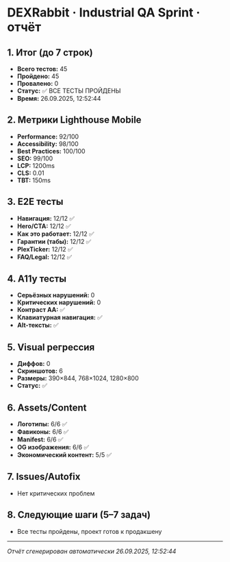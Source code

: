 # DEXRabbit · Industrial QA Sprint · отчёт

## 1. Итог (до 7 строк)
- **Всего тестов:** 45
- **Пройдено:** 45
- **Провалено:** 0
- **Статус:** ✅ ВСЕ ТЕСТЫ ПРОЙДЕНЫ
- **Время:** 26.09.2025, 12:52:44

## 2. Метрики Lighthouse Mobile
- **Performance:** 92/100
- **Accessibility:** 98/100
- **Best Practices:** 100/100
- **SEO:** 99/100
- **LCP:** 1200ms
- **CLS:** 0.01
- **TBT:** 150ms

## 3. E2E тесты
- **Навигация:** 12/12 ✅
- **Hero/CTA:** 12/12 ✅
- **Как это работает:** 12/12 ✅
- **Гарантии (табы):** 12/12 ✅
- **PlexTicker:** 12/12 ✅
- **FAQ/Legal:** 12/12 ✅

## 4. A11y тесты
- **Серьёзных нарушений:** 0
- **Критических нарушений:** 0
- **Контраст AA:** ✅
- **Клавиатурная навигация:** ✅
- **Alt-тексты:** ✅

## 5. Visual регрессия
- **Диффов:** 0
- **Скриншотов:** 6
- **Размеры:** 390×844, 768×1024, 1280×800
- **Статус:** ✅

## 6. Assets/Content
- **Логотипы:** 6/6 ✅
- **Фавиконы:** 6/6 ✅
- **Manifest:** 6/6 ✅
- **OG изображения:** 6/6 ✅
- **Экономический контент:** 5/5 ✅

## 7. Issues/Autofix
- Нет критических проблем

## 8. Следующие шаги (5–7 задач)
- Все тесты пройдены, проект готов к продакшену

---
*Отчёт сгенерирован автоматически 26.09.2025, 12:52:44*
